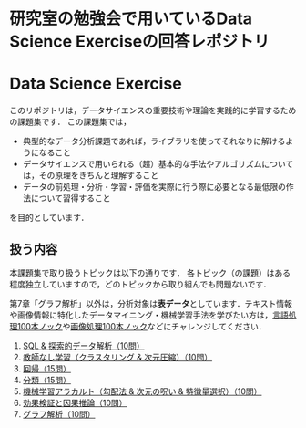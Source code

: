 # 研究室の勉強会で用いているData Science Exerciseの回答レポジトリ

# Data Science Exercise
このリポジトリは，データサイエンスの重要技術や理論を実践的に学習するための課題集です．
この課題集では，
* 典型的なデータ分析課題であれば，ライブラリを使ってそれなりに解けるようになること
* データサイエンスで用いられる（超）基本的な手法やアルゴリズムについては，その原理をきちんと理解すること
* データの前処理・分析・学習・評価を実際に行う際に必要となる最低限の作法について習得すること

を目的としています．

## 扱う内容
本課題集で取り扱うトピックは以下の通りです．
各トピック（の課題）はある程度独立していますので，どのトピックから取り組んでも問題ないです．

第7章「グラフ解析」以外は，分析対象は**表データ**としています．テキスト情報や画像情報に特化したデータマイニング・機械学習手法を学びたい方は，[言語処理100本ノック](https://nlp100.github.io/ja/)や[画像処理100本ノック](https://yoyoyo-yo.github.io/Gasyori100knock/)などにチャレンジしてください．

1. [SQL & 探索的データ解析（10問）](/assignment/exploratory-data-analaysis.ipynb)
2. [教師なし学習（クラスタリング & 次元圧縮）（10問）](/assignment/unsupervised-learning.ipynb)
3. [回帰（15問）](/assignment/regression.ipynb)
4. [分類（15問）](/assignment/classification.ipynb)
5. [機械学習アラカルト（勾配法 & 次元の呪い & 特徴量選択）（10問）](/assignment/misc.ipynb)
6. [効果検証と因果推論（10問）](/assignment/causal-analysis.ipynb)
7. [グラフ解析（10問）](/assignment/graph-analysis.ipynb)
